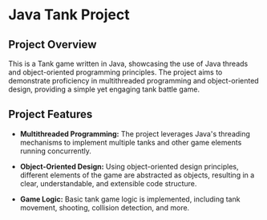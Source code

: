 # Java Tank Project

## Project Overview

This is a Tank game written in Java, showcasing the use of Java threads and object-oriented programming principles. The project aims to demonstrate proficiency in multithreaded programming and object-oriented design, providing a simple yet engaging tank battle game.

## Project Features

- **Multithreaded Programming:** The project leverages Java's threading mechanisms to implement multiple tanks and other game elements running concurrently.

- **Object-Oriented Design:** Using object-oriented design principles, different elements of the game are abstracted as objects, resulting in a clear, understandable, and extensible code structure.

- **Game Logic:** Basic tank game logic is implemented, including tank movement, shooting, collision detection, and more.
